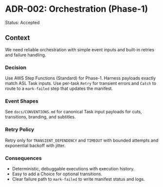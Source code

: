 # ADR-002: Orchestration (Phase-1)

Status: Accepted

## Context

We need reliable orchestration with simple event inputs and built-in retries and failure handling.

### Decision

Use AWS Step Functions (Standard) for Phase-1. Harness payloads exactly match ASL Task inputs. Use per-task `Retry` for transient errors and `Catch` to route to a `mark-failed` step that updates the manifest.

### Event Shapes

See `docs/CONVENTIONS.md` for canonical Task input payloads for cuts, transitions, branding, and subtitles.

### Retry Policy

Retry only for `TRANSIENT_DEPENDENCY` and `TIMEOUT` with bounded attempts and exponential backoff with jitter.

### Consequences

- Deterministic, debuggable executions with execution history.
- Easy to add a Choice for optional transitions.
- Clear failure path to `mark-failed` to write manifest status and logs.
